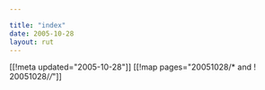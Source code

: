 ```yaml
---

title: "index"
date: 2005-10-28
layout: rut
---
```


[[!meta updated="2005-10-28"]]
[[!map pages="20051028/* and ! 20051028/*/*"]]
